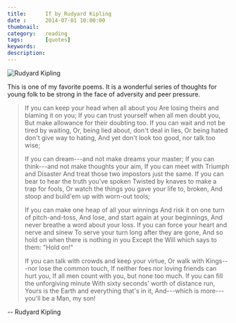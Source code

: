 ```yaml
---
title: 		If by Rudyard Kipling
date : 		2014-07-01 10:00:00
thumbnail:
category:	reading
tags: 		[quotes]
keywords:
description:
---
```

![Rudyard Kipling](http://upload.wikimedia.org/wikipedia/commons/thumb/9/90/Rudyard_Kipling%2C_by_Elliott_%26_Fry.jpg/225px-Rudyard_Kipling%2C_by_Elliott_%26_Fry.jpg)

This is one of my favorite poems. It is a wonderful
series of thoughts for young folk to be strong in
the face of adversity and peer pressure.


> If you can keep your head when all about you
> Are losing theirs and blaming it on you;
> If you can trust yourself when all men doubt you,
> But make allowance for their doubting too.
> If you can wait and not be tired by waiting,
> Or, being lied about, don't deal in lies,
> Or being hated don't give way to hating,
> And yet don't look too good, nor talk too wise;
>
> If you can dream---and not make dreams your master;
> If you can think---and not make thoughts your aim,
> If you can meet with Triumph and Disaster
> And treat those two impostors just the same.
> If you can bear to hear the truth you've spoken
> Twisted by knaves to make a trap for fools,
> Or watch the things you gave your life to, broken,
> And stoop and build'em up with worn-out tools;
>
> If you can make one heap of all your winnings
> And risk it on one turn of pitch-and-toss,
> And lose, and start again at your beginnings,
> And never breathe a word about your loss.
> If you can force your heart and nerve and sinew
> To serve your turn long after they are gone,
> And so hold on when there is nothing in you
> Except the Will which says to them: "Hold on!"
>
> If you can talk with crowds and keep your virtue,
> Or walk with Kings---nor lose the common touch,
> If neither foes nor loving friends can hurt you,
> If all men count with you, but none too much.
> If you can fill the unforgiving minute
> With sixty seconds' worth of distance run,
> Yours is the Earth and everything that's in it,
> And---which is more---you'll be a Man, my son!

-- Rudyard Kipling
